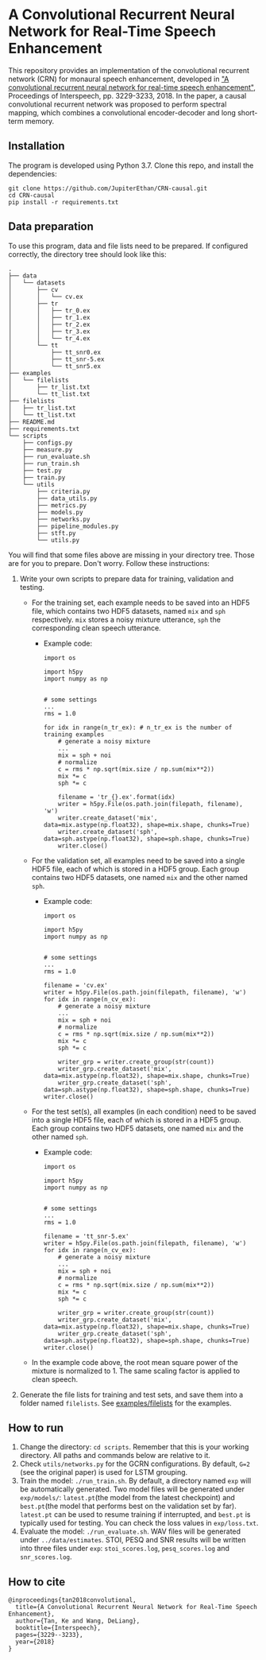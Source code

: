 # A Convolutional Recurrent Neural Network for Real-Time Speech Enhancement

This repository provides an implementation of the convolutional recurrent network (CRN) for monaural speech enhancement, developed in ["A convolutional recurrent neural network for real-time speech enhancement"](https://web.cse.ohio-state.edu/~wang.77/papers/Tan-Wang1.interspeech18.pdf), Proceedings of Interspeech, pp. 3229-3233, 2018. In the paper, a causal convolutional recurrent network was proposed to perform spectral mapping, which combines a convolutional encoder-decoder and long short-term memory. 

## Installation
The program is developed using Python 3.7.
Clone this repo, and install the dependencies:
```
git clone https://github.com/JupiterEthan/CRN-causal.git
cd CRN-causal
pip install -r requirements.txt
```

## Data preparation
To use this program, data and file lists need to be prepared. If configured correctly, the directory tree should look like this:
```
.
├── data
│   └── datasets
│       ├── cv
│       │   └── cv.ex
│       ├── tr
│       │   ├── tr_0.ex
│       │   ├── tr_1.ex
│       │   ├── tr_2.ex
│       │   ├── tr_3.ex
│       │   └── tr_4.ex
│       └── tt
│           ├── tt_snr0.ex
│           ├── tt_snr-5.ex
│           └── tt_snr5.ex
├── examples
│   └── filelists
│       ├── tr_list.txt
│       └── tt_list.txt
├── filelists
│   ├── tr_list.txt
│   └── tt_list.txt
├── README.md
├── requirements.txt
└── scripts
    ├── configs.py
    ├── measure.py
    ├── run_evaluate.sh
    ├── run_train.sh
    ├── test.py
    ├── train.py
    └── utils
        ├── criteria.py
        ├── data_utils.py
        ├── metrics.py
        ├── models.py
        ├── networks.py
        ├── pipeline_modules.py
        ├── stft.py
        └── utils.py
```
You will find that some files above are missing in your directory tree. Those are for you to prepare. Don't worry. Follow these instructions:
1. Write your own scripts to prepare data for training, validation and testing. 
    - For the training set, each example needs to be saved into an HDF5 file, which contains two HDF5 datasets, named ```mix``` and ```sph``` respectively. ```mix``` stores a noisy mixture utterance, ```sph``` the corresponding clean speech utterance.
        - Example code:
          ```
          import os

          import h5py
          import numpy as np
   

          # some settings
          ...
          rms = 1.0

          for idx in range(n_tr_ex): # n_tr_ex is the number of training examples 
              # generate a noisy mixture
              ...
              mix = sph + noi
              # normalize
              c = rms * np.sqrt(mix.size / np.sum(mix**2))
              mix *= c
              sph *= c

              filename = 'tr_{}.ex'.format(idx)
              writer = h5py.File(os.path.join(filepath, filename), 'w')
              writer.create_dataset('mix', data=mix.astype(np.float32), shape=mix.shape, chunks=True)
              writer.create_dataset('sph', data=sph.astype(np.float32), shape=sph.shape, chunks=True)
              writer.close()
          ```
    - For the validation set, all examples need to be saved into a single HDF5 file, each of which is stored in a HDF5 group. Each group contains two HDF5 datasets, one named ```mix``` and the other named ```sph```.
        - Example code:
          ```
          import os

          import h5py
          import numpy as np


          # some settings
          ...
          rms = 1.0
          
          filename = 'cv.ex'
          writer = h5py.File(os.path.join(filepath, filename), 'w')
          for idx in range(n_cv_ex):
              # generate a noisy mixture
              ...
              mix = sph + noi
              # normalize
              c = rms * np.sqrt(mix.size / np.sum(mix**2))
              mix *= c
              sph *= c

              writer_grp = writer.create_group(str(count))
              writer_grp.create_dataset('mix', data=mix.astype(np.float32), shape=mix.shape, chunks=True)
              writer_grp.create_dataset('sph', data=sph.astype(np.float32), shape=sph.shape, chunks=True)
          writer.close()
          ```
    
    - For the test set(s), all examples (in each condition) need to be saved into a single HDF5 file, each of which is stored in a HDF5 group. Each group contains two HDF5 datasets, one named ```mix``` and the other named ```sph```.
        - Example code:
          ```
          import os

          import h5py
          import numpy as np


          # some settings
          ...
          rms = 1.0
          
          filename = 'tt_snr-5.ex'
          writer = h5py.File(os.path.join(filepath, filename), 'w')
          for idx in range(n_cv_ex):
              # generate a noisy mixture
              ...
              mix = sph + noi
              # normalize
              c = rms * np.sqrt(mix.size / np.sum(mix**2))
              mix *= c
              sph *= c

              writer_grp = writer.create_group(str(count))
              writer_grp.create_dataset('mix', data=mix.astype(np.float32), shape=mix.shape, chunks=True)
              writer_grp.create_dataset('sph', data=sph.astype(np.float32), shape=sph.shape, chunks=True)
          writer.close()
          ```
    - In the example code above, the root mean square power of the mixture is normalized to 1. The same scaling factor is applied to clean speech.
2. Generate the file lists for training and test sets, and save them into a folder named ```filelists```. See [examples/filelists](examples/filelists) for the examples.


## How to run
1. Change the directory: ```cd scripts```. Remember that this is your working directory. All paths and commands below are relative to it.
2. Check ```utils/networks.py``` for the GCRN configurations. By default, ```G=2``` (see the original paper) is used for LSTM grouping.
3. Train the model: ```./run_train.sh```. By default, a directory named ```exp``` will be automatically generated. Two model files will be generated under ```exp/models/```: ```latest.pt```(the model from the latest checkpoint) and ```best.pt```(the model that performs best on the validation set by far). ```latest.pt``` can be used to resume training if interrupted, and ```best.pt``` is typically used for testing. You can check the loss values in ```exp/loss.txt```.
4. Evaluate the model: ```./run_evaluate.sh```. WAV files will be generated under ```../data/estimates```. STOI, PESQ and SNR results will be written into three files under ```exp```: ```stoi_scores.log```, ```pesq_scores.log``` and ```snr_scores.log```.


## How to cite
```
@inproceedings{tan2018convolutional,
  title={A Convolutional Recurrent Neural Network for Real-Time Speech Enhancement},
  author={Tan, Ke and Wang, DeLiang},
  booktitle={Interspeech},
  pages={3229--3233},
  year={2018}
}
```
